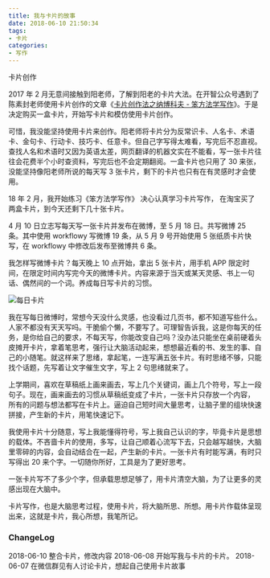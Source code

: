 ```yaml
---
title: 我与卡片的故事
date: 2018-06-10 21:50:34
tags:
- 卡片
categories:
- 写作
---
```


卡片创作

<!-- more -->

2017 年 2 月无意间接触到阳老师，了解到阳老的卡片大法。在开智公众号遇到了陈素封老师使用卡片创作的文章《[卡片创作法之纳博科夫 - 笨方法学写作](http://www.cnfeat.com/blog/2016/11/20/NabokovWriteStyle/)》。于是决定购买一盒卡片，开始写卡片和模仿使用卡片创作。

可惜，我没能坚持使用卡片来创作。阳老师将卡片分为反常识卡、人名卡、术语卡、金句卡、行动卡、技巧卡、任意卡。但自己字写得太难看，写完后不忍直视。查找人名和术语时又因为英语太差，网页翻译的机器文实在不能看，写一张卡片往往会花费半个小时查资料，写完后也不会定期翻阅。一盒卡片也只用了 30 来张，没能坚持像阳老师所说的每天写 3 张卡片，剩下的卡片也只有在有灵感时才会使用。

18 年 2 月，我开始练习《笨方法学写作》 决心认真学习卡片写作， 在淘宝买了两盒卡片，到今天还剩下几十张卡片。

4 月 10 日立志写每天写一张卡片并发布在微博，至 5 月 18 日。共写微博 25 条。其中使用 workflowy 写微博 19 条，从 5 月 9 号开始使用 5 张纸质卡片快写，在 workflowy 中修改后发布至微博共 6 条。

我怎样写微博卡片？每天晚上 10 点开始，拿出 5 张卡片，用手机 APP 限定时间，在限定时间内写完今天的微博卡片。内容来源于当天或某天灵感、书上一句话、偶然间的一个词。养成每日写卡片的习惯。

![每日卡片](//upload-images.jianshu.io/upload_images/4170419-d18204aeb3d8547c.jpg)

我在写每日微博时，常想今天没什么灵感，也没看过几页书，都不知道写些什么。人家不都没有天天写吗。干脆偷个懒，不要写了。可理智告诉我，这是你每天的任务，是你给自己的要求，不每天写，你能改变自己吗？没办法只能坐在桌前硬着头皮摊开卡片，拿着笔思考，强行让大脑活动起来，想想最近看的书、发生的事、自己的小随笔。就这样来了思绪，拿起笔，一连写满五张卡片。有时思绪不够，只能找个话题，先写着让文字催生文字，写上 2 句思绪就来了。

上学期间，喜欢在草稿纸上画来画去，写上几个关键词，画上几个符号，写上一段句子。现在，画来画去的习惯从草稿纸变成了卡片，一张卡片只存放一个内容， 所有的问题与想法都写在卡片上。逼迫自己短时间大量思考，让脑子里的组块快速拼接，产生新的卡片，用笔快速记下。

我使用卡片十分随意，写上我能懂得符号，写上我自己认识的字，毕竟卡片是思想的载体。不吝啬卡片的使用，多写，让自己顺着心流写下去，只会越写越快，大脑里零碎的内容，会自动结合在一起，产生新的卡片。一张卡片有时能写满，有时只写得出 20 来个字。一切随你所好，工具是为了更好思考。

一张卡片写不了多少个字，但承载思想足够了，用卡片清空大脑，为了让更多的灵感出现在大脑中。

卡片写作，也是大脑思考过程，使用卡片，将大脑所思、所想。用卡片作载体呈现出来，这就是卡片，我心所想，我笔所记。

### ChangeLog
2018-06-10 整合卡片，修改内容
2018-06-08 开始写我与卡片的卡片。
2018-06-07 在微信群见有人讨论卡片，想起自己使用卡片故事